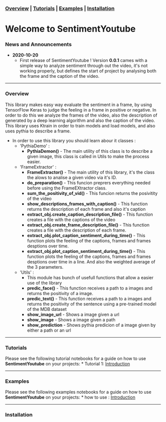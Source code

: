 

### [Overview](#overview) | [Tutorials](#tutorials) | [Examples](#examples)  | [Installation](#installation)


# Welcome to SentimentYoutube

### News and Announcements
- **2020-10-20**
    - First release of SentimentYoutube ! Version **0.0.1** cames with a simple way to analyze sentiment through out the video, it's not working properly, but defines the start of project by analysing both the frame and the caption of the video.

----

### Overview
This library makes easy way evaluate the sentiment in a frame, by using TensorFlow Keras to judge the feeling in a frame in positive or negative. In order to do this we analyze the frames of the video, also the description of generated by a deep learning algorithm and also the caption of the video.
This library uses Ktrain in order to train models and load models, and also uses pythia to describe a frame.

- In order to use this library you should learn abour it classes :
    - 'PythiaDemo'  :
        - **PythiaDemon()** - The main utility of this class is to describe a given image, this class is called in Utils to make the process easier. 
    - 'FrameExtractor' :
        - **FrameExtractor()** - The main utility of this library, it's the class the alows to analise a given video via it's ID.
        - **do_preparation()** - This funcion preprers everything needed before using the FrameEXtractor class. 
        - **sum_the_positivity_of_vid()** - This funcion returns the posivitity of the video
        - **show_descriptions_frames_with_caption()** - This function returns the description of each frame and also it's caption
        - **extract_obj.create_caption_description_file()** - This function creates a file with the captions of the video 
        - **extract_obj.create_frame_description_file()** - This function creates a file with the description of each frame. 
        - **extract_obj.plot_caption_sentiment_during_time()** - This function plots the feeling of the captions, frames and frames desptions over time.
        - **extract_obj.plot_caption_sentiment_during_time()** - This function plots the feeling of the captions, frames and frames desptions over time in a line. And also the weighted average of the 3 parameters.
    - 'Utils' :
        - This module has bunch of usefull functions that allow a easier use of the library
        - **predic_face()** - This function receives a path to a images and returns the positivity of a image.
        - **predic_text()** - This function receives a path to a images and returns the positivity of the sentence using a pre-trained model of the MDB dataset
        - **show_image_url** - Shows a image given a url
        - **show_image** - Shows a image given a path
        - **show_prediction** - Shows pythia predicion of a image given by either a path or an url

---

### Tutorials
Please see the following tutorial notebooks for a guide on how to use **SentimentYoutube** on your projects:
    * Tutorial 1: [Introduction](https://colab.research.google.com/drive/1fZRv3pJA1Ie4H18zQugmAkDZdZ1usoHv?authuser=1#scrollTo=U4CASaopTpK-)

---
### Examples
Please see the following examples notebooks for a guide on how to use **SentimentYoutube** on your projects:
    * how to use : [Introduction](https://colab.research.google.com/drive/1fZRv3pJA1Ie4H18zQugmAkDZdZ1usoHv?authuser=1#scrollTo=U4CASaopTpK-)

---

### Installation
